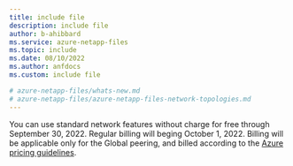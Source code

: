 ```yaml
---
title: include file
description: include file
author: b-ahibbard
ms.service: azure-netapp-files
ms.topic: include
ms.date: 08/10/2022
ms.author: anfdocs
ms.custom: include file

# azure-netapp-files/whats-new.md
# azure-netapp-files/azure-netapp-files-network-topologies.md
---
```


You can use standard network features without charge for free through September 30, 2022. Regular billing will beging October 1, 2022. Billing will be applicable only for the Global peering, and billed according to the [Azure pricing guidelines](https://azure.microsoft.com/pricing/details/virtual-network/).